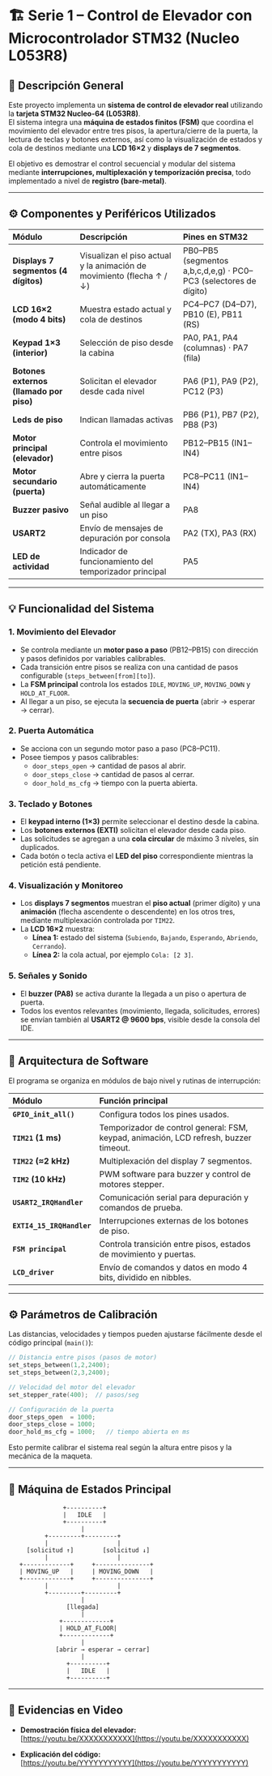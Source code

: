 # 🏗️ Serie 1 – Control de Elevador con Microcontrolador STM32 (Nucleo L053R8)

## 🧠 Descripción General

Este proyecto implementa un **sistema de control de elevador real** utilizando la **tarjeta STM32 Nucleo-64 (L053R8)**.  
El sistema integra una **máquina de estados finitos (FSM)** que coordina el movimiento del elevador entre tres pisos, la apertura/cierre de la puerta, la lectura de teclas y botones externos, así como la visualización de estados y cola de destinos mediante una **LCD 16×2** y **displays de 7 segmentos**.

El objetivo es demostrar el control secuencial y modular del sistema mediante **interrupciones, multiplexación y temporización precisa**, todo implementado a nivel de **registro (bare-metal)**.

---

## ⚙️ Componentes y Periféricos Utilizados

| Módulo | Descripción | Pines en STM32 |
|:--|:--|:--|
| **Displays 7 segmentos (4 dígitos)** | Visualizan el piso actual y la animación de movimiento (flecha ↑ / ↓) | PB0–PB5 (segmentos a,b,c,d,e,g) · PC0–PC3 (selectores de dígito) |
| **LCD 16×2 (modo 4 bits)** | Muestra estado actual y cola de destinos | PC4–PC7 (D4–D7), PB10 (E), PB11 (RS) |
| **Keypad 1×3 (interior)** | Selección de piso desde la cabina | PA0, PA1, PA4 (columnas) · PA7 (fila) |
| **Botones externos (llamado por piso)** | Solicitan el elevador desde cada nivel | PA6 (P1), PA9 (P2), PC12 (P3) |
| **Leds de piso** | Indican llamadas activas | PB6 (P1), PB7 (P2), PB8 (P3) |
| **Motor principal (elevador)** | Controla el movimiento entre pisos | PB12–PB15 (IN1–IN4) |
| **Motor secundario (puerta)** | Abre y cierra la puerta automáticamente | PC8–PC11 (IN1–IN4) |
| **Buzzer pasivo** | Señal audible al llegar a un piso | PA8 |
| **USART2** | Envío de mensajes de depuración por consola | PA2 (TX), PA3 (RX) |
| **LED de actividad** | Indicador de funcionamiento del temporizador principal | PA5 |

---

## 💡 Funcionalidad del Sistema

### 1. Movimiento del Elevador
- Se controla mediante un **motor paso a paso** (PB12–PB15) con dirección y pasos definidos por variables calibrables.  
- Cada transición entre pisos se realiza con una cantidad de pasos configurable (`steps_between[from][to]`).  
- La **FSM principal** controla los estados `IDLE`, `MOVING_UP`, `MOVING_DOWN` y `HOLD_AT_FLOOR`.  
- Al llegar a un piso, se ejecuta la **secuencia de puerta** (abrir → esperar → cerrar).

### 2. Puerta Automática
- Se acciona con un segundo motor paso a paso (PC8–PC11).  
- Posee tiempos y pasos calibrables:  
  - `door_steps_open` → cantidad de pasos al abrir.  
  - `door_steps_close` → cantidad de pasos al cerrar.  
  - `door_hold_ms_cfg` → tiempo con la puerta abierta.  

### 3. Teclado y Botones
- El **keypad interno (1×3)** permite seleccionar el destino desde la cabina.  
- Los **botones externos (EXTI)** solicitan el elevador desde cada piso.  
- Las solicitudes se agregan a una **cola circular** de máximo 3 niveles, sin duplicados.  
- Cada botón o tecla activa el **LED del piso** correspondiente mientras la petición está pendiente.

### 4. Visualización y Monitoreo
- Los **displays 7 segmentos** muestran el **piso actual** (primer dígito) y una **animación** (flecha ascendente o descendente) en los otros tres, mediante multiplexación controlada por `TIM22`.  
- La **LCD 16×2** muestra:  
  - **Línea 1:** estado del sistema (`Subiendo`, `Bajando`, `Esperando`, `Abriendo`, `Cerrando`).  
  - **Línea 2:** la cola actual, por ejemplo `Cola: [2 3]`.  

### 5. Señales y Sonido
- El **buzzer (PA8)** se activa durante la llegada a un piso o apertura de puerta.  
- Todos los eventos relevantes (movimiento, llegada, solicitudes, errores) se envían también al **USART2 @ 9600 bps**, visible desde la consola del IDE.

---

## 🔩 Arquitectura de Software

El programa se organiza en módulos de bajo nivel y rutinas de interrupción:

| Módulo | Función principal |
|:--|:--|
| **`GPIO_init_all()`** | Configura todos los pines usados. |
| **`TIM21` (1 ms)** | Temporizador de control general: FSM, keypad, animación, LCD refresh, buzzer timeout. |
| **`TIM22` (≈2 kHz)** | Multiplexación del display 7 segmentos. |
| **`TIM2` (10 kHz)** | PWM software para buzzer y control de motores stepper. |
| **`USART2_IRQHandler`** | Comunicación serial para depuración y comandos de prueba. |
| **`EXTI4_15_IRQHandler`** | Interrupciones externas de los botones de piso. |
| **`FSM principal`** | Controla transición entre pisos, estados de movimiento y puertas. |
| **`LCD_driver`** | Envío de comandos y datos en modo 4 bits, dividido en nibbles. |

---

## ⚙️ Parámetros de Calibración

Las distancias, velocidades y tiempos pueden ajustarse fácilmente desde el código principal (`main()`):

```c
// Distancia entre pisos (pasos de motor)
set_steps_between(1,2,2400);
set_steps_between(2,3,2400);

// Velocidad del motor del elevador
set_stepper_rate(400);  // pasos/seg

// Configuración de la puerta
door_steps_open  = 1000;
door_steps_close = 1000;
door_hold_ms_cfg = 1000;   // tiempo abierta en ms
```

Esto permite calibrar el sistema real según la altura entre pisos y la mecánica de la maqueta.

---

## 🧩 Máquina de Estados Principal

```text
               +----------+
               |   IDLE   |
               +----------+
                    |
          +---------+---------+
          |                   |
     [solicitud ↑]        [solicitud ↓]
          |                   |
   +-------------+     +---------------+
   | MOVING_UP   |     | MOVING_DOWN   |
   +-------------+     +---------------+
          |                   |
          +---------+---------+
                    |
                [llegada]
                    |
              +-------------+
              | HOLD_AT_FLOOR|
              +-------------+
                    |
             [abrir → esperar → cerrar]
                    |
                +----------+
                |   IDLE   |
                +----------+
```

---

## 🎥 Evidencias en Video

- **Demostración física del elevador:**  
  [https://youtu.be/XXXXXXXXXXX](https://youtu.be/XXXXXXXXXXX)

- **Explicación del código:**  
  [https://youtu.be/YYYYYYYYYYY](https://youtu.be/YYYYYYYYYYY)
